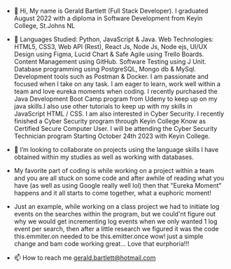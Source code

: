 - 👋 Hi, My name is Gerald Bartlett (Full Stack Developer). I graduated August 2022 with a diploma in Software Development from Keyin College, St.Johns NL 
- 🌱 Languages Studied: Python, JavaScript & Java. Web Technologies: HTML5, CSS3, Web API (Rest), React Js, Node Js, Node ejs, UI/UX Design using Figma, Lucid Chart & Safe Agile using Trello Boards. Content Management using GitHub. Software Testing using J Unit. Database programming using PostgreSQL, Mongo db & MySql. Development tools such as Postman & Docker. I am passionate and focused when I take on any task. I am eager to learn, work well within a team and love eureka moments when coding. I recently purchased the Java Development Boot Camp program from Udemy to keep up on my java skills.I also use other tutorials to keep up with my skills in JavaScript HTML / CSS. I am also interested in Cyber Security. I recently finished a Cyber Security program through Keyin College Know as Certified Secure Computer User. I will be attending the Cyber Security Technician program Starting October 24th 2023 with Keyin College.  

- 💞️ I’m looking to collaborate on projects using the language skills I have obtained within my studies as well as working with databases.
- My favorite part of coding is while working on a project within a team and you are all stuck on some code and after awhile of reading what you have (as well as using Google really well lol) then that "Eureka Moment" happens and it all starts to come together, what a euphoric moment!
-  Just an example, while working on a class project we had to initiate log events on the searches within the program, but we could'nt figure out why we would get incrementing log events when we only wanted 1 log event per search, then after a little research we figured it was the code this.emmiter.on needed to be this.emitter.once wow! just a simple change and bam code working great... Love that eurphoria!!! 
- 📫 How to reach me gerald.bartlett@hotmail.com

<!---
Gerald-Bartlett is a ✨ special ✨ repository because its `README.md` (this file) appears on your GitHub profile.
You can click the Preview link to take a look at your changes.
--->
